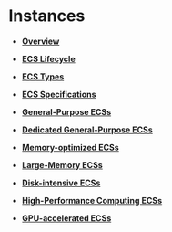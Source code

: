 # Instances<a name="EN-US_TOPIC_0132345719"></a>

-   **[Overview](overview.md)**  

-   **[ECS Lifecycle](ecs-lifecycle.md)**  

-   **[ECS Types](ecs-types.md)**  

-   **[ECS Specifications](ecs-specifications.md)**  

-   **[General-Purpose ECSs](general-purpose-ecss.md)**  

-   **[Dedicated General-Purpose ECSs](dedicated-general-purpose-ecss.md)**  

-   **[Memory-optimized ECSs](memory-optimized-ecss.md)**  

-   **[Large-Memory ECSs](large-memory-ecss.md)**  

-   **[Disk-intensive ECSs](disk-intensive-ecss.md)**  

-   **[High-Performance Computing ECSs](high-performance-computing-ecss.md)**  

-   **[GPU-accelerated ECSs](gpu-accelerated-ecss.md)**  


